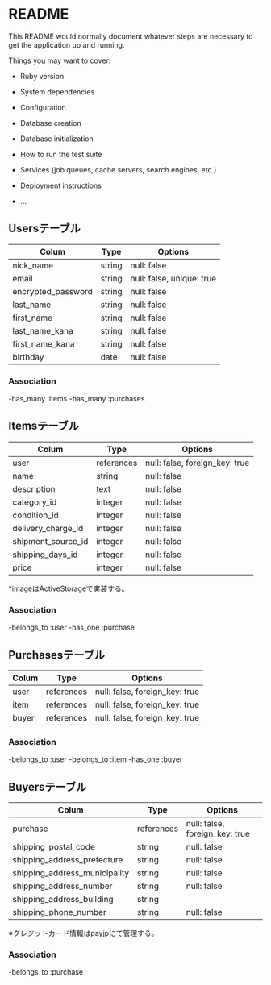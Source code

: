# README

This README would normally document whatever steps are necessary to get the
application up and running.

Things you may want to cover:

* Ruby version

* System dependencies

* Configuration

* Database creation

* Database initialization

* How to run the test suite

* Services (job queues, cache servers, search engines, etc.)

* Deployment instructions

* ...

## Usersテーブル
| Colum              | Type   | Options                   |
|--------------------|--------|---------------------------|
| nick_name          | string | null: false               |
| email              | string | null: false, unique: true |
| encrypted_password | string | null: false               |
| last_name          | string | null: false               |
| first_name         | string | null: false               |
| last_name_kana     | string | null: false               |
| first_name_kana    | string | null: false               |
| birthday           | date   | null: false               |

### Association
-has_many :items
-has_many :purchases


## Itemsテーブル
| Colum              | Type       | Options                        |
|--------------------|------------|--------------------------------|
| user               | references | null: false, foreign_key: true |
| name               | string     | null: false                    |
| description        | text       | null: false                    |
| category_id        | integer    | null: false                    |
| condition_id       | integer    | null: false                    |
| delivery_charge_id | integer    | null: false                    |
| shipment_source_id | integer    | null: false                    |
| shipping_days_id   | integer    | null: false                    |
| price              | integer    | null: false                    |
*imageはActiveStorageで実装する。

### Association
-belongs_to :user
-has_one :purchase


## Purchasesテーブル
| Colum       | Type       | Options                        |
|-------------|------------|--------------------------------|
| user        | references | null: false, foreign_key: true |
| item        | references | null: false, foreign_key: true |
| buyer       | references | null: false, foreign_key: true |

### Association
-belongs_to :user
-belongs_to :item
-has_one :buyer


## Buyersテーブル
| Colum                         | Type       | Options                        |
|-------------------------------|------------|--------------------------------|
| purchase                      | references | null: false, foreign_key: true |
| shipping_postal_code          | string     | null: false                    |
| shipping_address_prefecture   | string     | null: false                    |
| shipping_address_municipality | string     | null: false                    |
| shipping_address_number       | string     | null: false                    |
| shipping_address_building     | string     |                                |
| shipping_phone_number         | string     | null: false                    |
※クレジットカード情報はpayjpにて管理する。

### Association
-belongs_to :purchase
